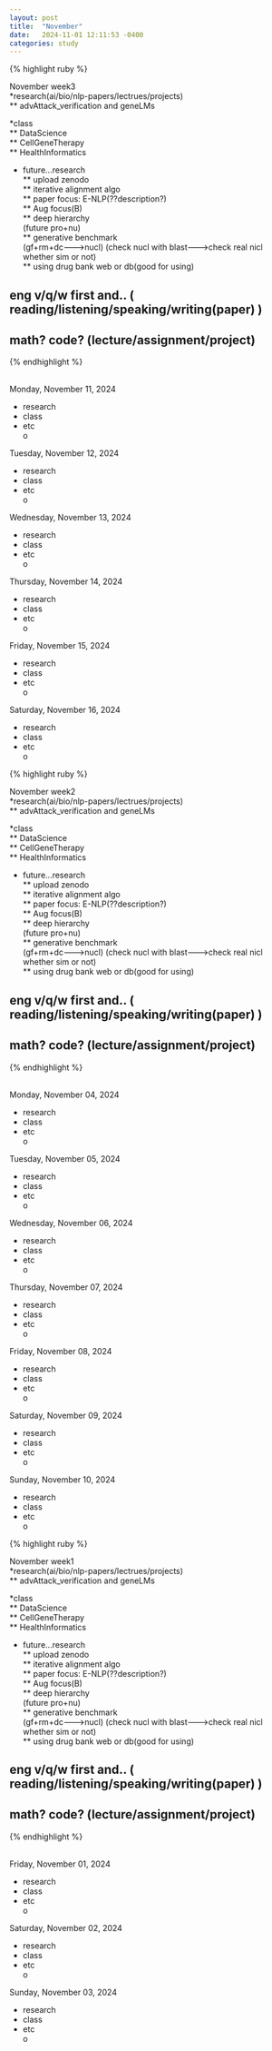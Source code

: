 ```yaml
---
layout: post
title:  "November"
date:   2024-11-01 12:11:53 -0400
categories: study
---
```







{% highlight ruby %}


November week3     
*research(ai/bio/nlp-papers/lectrues/projects)  
** advAttack_verification and geneLMs     

*class  
** DataScience  
** CellGeneTherapy     
** HealthInformatics  


* future...research    
** upload zenodo    
** iterative alignment algo  
** paper focus: E-NLP(??description?)    
** Aug focus(B)  
** deep hierarchy    
(future pro+nu)  
** generative benchmark  
(gf+rm+dc--->nucl)
(check nucl with blast--->check real nicl whether sim or not)  
** using drug bank web or db(good for using)  


## eng v/q/w first and..  ( reading/listening/speaking/writing(paper)   )
## math? code? (lecture/assignment/project)    



{% endhighlight %}  
<br/>

Monday, November 11, 2024  
* research  
* class  
* etc  
o  


Tuesday, November 12, 2024  
* research  
* class  
* etc  
o  


Wednesday, November 13, 2024  
* research  
* class  
* etc  
o  


Thursday, November 14, 2024  
* research  
* class  
* etc  
o  


Friday, November 15, 2024  
* research  
* class  
* etc  
o  



Saturday, November 16, 2024  
* research  
* class  
* etc  
o  





{% highlight ruby %}


November week2     
*research(ai/bio/nlp-papers/lectrues/projects)  
** advAttack_verification and geneLMs     

*class  
** DataScience  
** CellGeneTherapy     
** HealthInformatics  


* future...research    
** upload zenodo    
** iterative alignment algo  
** paper focus: E-NLP(??description?)    
** Aug focus(B)  
** deep hierarchy    
(future pro+nu)  
** generative benchmark  
(gf+rm+dc--->nucl)
(check nucl with blast--->check real nicl whether sim or not)  
** using drug bank web or db(good for using)  


## eng v/q/w first and..  ( reading/listening/speaking/writing(paper)   )
## math? code? (lecture/assignment/project)    



{% endhighlight %}  
<br/>

Monday, November 04, 2024  
* research  
* class  
* etc  
o  


Tuesday, November 05, 2024  
* research  
* class  
* etc  
o  



Wednesday, November 06, 2024  
* research  
* class  
* etc  
o  




Thursday, November 07, 2024  
* research  
* class  
* etc  
o  



Friday, November 08, 2024  
* research  
* class  
* etc  
o  


Saturday, November 09, 2024  
* research  
* class  
* etc  
o  


Sunday, November 10, 2024  
* research  
* class  
* etc  
o  




{% highlight ruby %}


November week1     
*research(ai/bio/nlp-papers/lectrues/projects)  
** advAttack_verification and geneLMs     

*class  
** DataScience  
** CellGeneTherapy     
** HealthInformatics  


* future...research    
** upload zenodo    
** iterative alignment algo  
** paper focus: E-NLP(??description?)    
** Aug focus(B)  
** deep hierarchy    
(future pro+nu)  
** generative benchmark  
(gf+rm+dc--->nucl)
(check nucl with blast--->check real nicl whether sim or not)  
** using drug bank web or db(good for using)  


## eng v/q/w first and..  ( reading/listening/speaking/writing(paper)   )
## math? code? (lecture/assignment/project)    



{% endhighlight %}  
<br/>

Friday, November 01, 2024  
* research  
* class  
* etc  
o  


Saturday, November 02, 2024  
* research  
* class  
* etc  
o  



Sunday, November 03, 2024  
* research  
* class  
* etc  
o  






